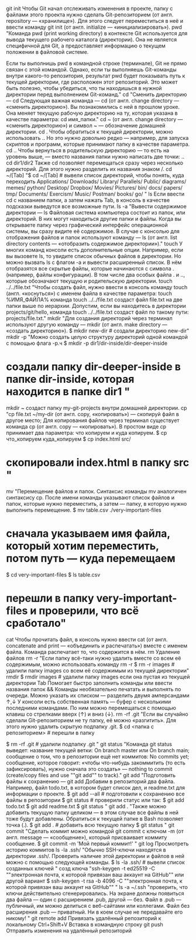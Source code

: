 git init	Чтобы Git начал отслеживать изменения в проекте, папку с файлами этого проекта нужно сделать Git-репозиторием (от англ. repository — «хранилище»). Для этого следует переместиться в неё и ввести команду git init (от англ. initialize — «инициализировать»).
pwd	"Команда pwd (print working directory) в контексте Git используется для вывода текущего рабочего каталога (директории). Она не является специфичной для Git, а предоставляет информацию о текущем положении в файловой системе.

Если ты выполнишь pwd в командной строке (терминале), Git не прямо связан с этой командой. Однако, если ты выполняешь Git-команды внутри какого-то репозитория, результат pwd будет показывать путь к текущей директории, где расположен этот репозиторий. Это может быть полезно, чтобы убедиться, что ты находишься в нужной директории перед выполнением Git-команд."
cd	"Сменить директорию — cd
Следующая важная команда — cd (от англ. change directory — «сменить директорию»). Вы познакомились с ней в прошлом уроке. Она меняет текущую рабочую директорию на ту, которая указана в качестве параметра: cd имя_папки."
cd ~	(от англ. change directory — «сменить директорию») и символ ~ — обозначение домашней директории.
cd .	Чтобы обратиться к текущей директории, можно использовать .. Но это нужно довольно редко — например, для запуска скриптов и программ, которые принимают папку в качестве параметра.
cd ..	Чтобы вернуться в родительскую директорию — то есть на уровень выше, — вместо названия папки нужно написать две точки: ..
cd dir1/dir2	Также cd позволяет перемещаться сразу через несколько директорий. Для этого нужно разделить их названия знаком /.
cd ~/[Tab]	"$ cd ~/[Tab] # вывели список директорий, чтобы понять, куда переходить
Applications/  Downloads/     Library/       Parallels/     Public/        diagrams/      memes/         python/
Desktop/       Dropbox/       Movies/        Pictures/      bin/           docs/          papers/        tmp/
Documents/     Exercism/      Music/         Postman/       books/         go/     "
ls	Если ввести cd с названием папки, а затем нажать Tab, в консоль в качестве подсказки выведутся все возможные пути.
ls -a	"Вывести содержимое директории — ls
Файловая система компьютера состоит из папок, или директорий. В них могут находиться другие папки и файлы.
Когда вы открываете папку через графический интерфейс операционной системы, вы сразу видите её содержимое. В случае с консолью для отображения файлов и папок используют команду — ls (от англ. list directory contents — «отобразить содержимое директории»)."
touch	У многих команд консоли есть дополнительные опции. Например, если вы вызовете ls, то увидите список обычных файлов в директории. Но можно вызвать ls с флагом -a и вывести расширенный список. В нём отобразятся все скрытые файлы, которые начинаются с символа . (например, файлы конфигурации). В том числе два особых файла . и .., которые обозначают текущую и родительскую директории.
touch ../../file.txt	"Чтобы создать файл, нужно ввести в консоль команду touch (англ. «коснуться») с именем файла в качестве параметра: touch %ИМЯ_ФАЙЛА%
команда touch ../../file.txt создаст файл file.txt на две папки выше по иерархии. Допустим, если вы находитесь в директории projects/git/hello, команда touch ../../file.txt создаст файл по такому пути: projects/file.txt."
mkdir	"Для создания директорий через терминал используют другую команду — mkdir (от англ. make directory — «создать директорию»).
$ mkdir new-dir # создали директорию new-dir"
mkdir -p	"Можно создать целую структуру директорий одной командой с помощью флага -p.ч
$ mkdir -p dir1/dir-inside/dir-deeper-inside
# создали папку dir-deeper-inside в папке dir-inside, которая находится в папке dir1 "
mkdir ~	 создаст папку my-git-projects внутри домашней директории.
cp	"cp file.txt ~/my-dir (от англ. copy, «копировать») — скопируй файл в другое место;
Для копирования файлов через терминал существует команда cp (от англ. copy — «копировать»). В простом виде cp принимает два параметра: что копируем и куда копируем.
$ cp что_копируем куда_копируем
$ cp index.html src/
# скопировали index.html в папку src "
mv	"Перемещение файлов и папок. Синтаксис команды mv аналогичен синтаксису cp. После имени команды указывают список файлов и папок, которые нужно переместить, а затем — папку, в которую нужно выполнить перемещение.
$ mv table.csv ./very-important-files
# сначала указываем имя файла, который хотим переместить, потом путь — куда перемещаем 

$ cd very-important-files
$ ls
table.csv 
# перешли в папку very-important-files и проверили, что всё сработало"
cat	Чтобы прочитать файл, в консоль нужно ввести cat (от англ. concatenate and print — «объединить и распечатать») вместе с именем файла. Команда распечатает то, что содержится в нём.
rm	Удаление файлов
rm -r	"Если папку всё-таки нужно удалить вместе со всем её содержимым, можно использовать команду rm -r
$ rm -r images # удалили папку images со всем её содержимым из текущей директории"
rmdir	$ rmdir images # удалили папку images если она пустая из текущей директории
Tab	Помогает быстро заполнить команды или ввести названия папок
&&	Команды необязательно печатать и выполнять по очереди. Можно указать их списком — разделить двумя амперсандами
↑,↓	У консоли есть собственная память — буфер с несколькими последними командами. По ним можно перемещаться с помощью клавиш со стрелками вверх (↑) и вниз (↓).
rm -rf .git	"Если вы случайно сделали Git-репозиторием не ту папку, её можно «разгитить». Для этого нужно удалить скрытую подпапку .git.
$ cd <папка с репозиторием> # перешли в папку

$ rm -rf .git # удалили подпапку .git "
git status	"Команда git status выведет:
название текущей ветки: On branch master или On branch main;
сообщение о том, что в репозитории ещё нет коммитов: No commits yet;
сообщение, которое говорит: «чтобы что-нибудь закоммитить (то есть зафиксировать), нужно сначала это создать» — nothing to commit (create/copy files and use ""git add"" to track)."
git add	"Подготовить файлы к сохранению — git add
Добавим в репозиторий два файла. Например, файл todo.txt, в котором будет список дел, и readme.txt для информации о проекте.
$ git add --all # подготовили к сохранению все файлы в репозитории
$ git status # проверили статус или так:
$ git add todo.txt
$ git add readme.txt
$ git status 
"
git add .	"Также можно добавить текущую папку целиком — в этом случае все файлы в ней тоже будут добавлены. Обратиться к текущей папке в Bash позволяет точка (.).
$ git add . # добавить всю текущую папку
$ git status "
git commit	"Сделать коммит можно командой git commit c ключом -m (от англ. message — «сообщение»), который присваивает коммиту сообщение.
$ git commit -m 'Мой первый коммит!' "
git log	Просмотреть историю коммитов
ls -la .ssh/	"Обычно SSH-ключи находятся в директории .ssh/. Проверить наличие этой директории и файлов в ней можно с помощью следующей команды.
$ ls -la .ssh/ # вывели список созданных ключей "
созд ключа	"ssh-keygen -t ed25519 -C ""электронная почта, к которой привязан ваш аккаунт на GitHub""  или другой вариант
$ ssh-keygen -t rsa -b 4096 -C ""электронная почта, к которой привязан ваш аккаунт на GitHub"" "
ls -a ~/.ssh	"проверить, что ключи действительно сгенерировались. 
На экране должны появиться два файла — один с расширением .pub, другой — без. Файл в .pub — публичный, им можно делиться с веб-сайтами или коллегами. Файл без расширения .pub — приватный. Ни в коем случае не передавайте его никому! "
git remote add	Привязать удалённый репозиторий к локальному
Ctrl+Shift+V	Вставка в командную строку
git push	Отправить изменения на удалённый репозиторий 




